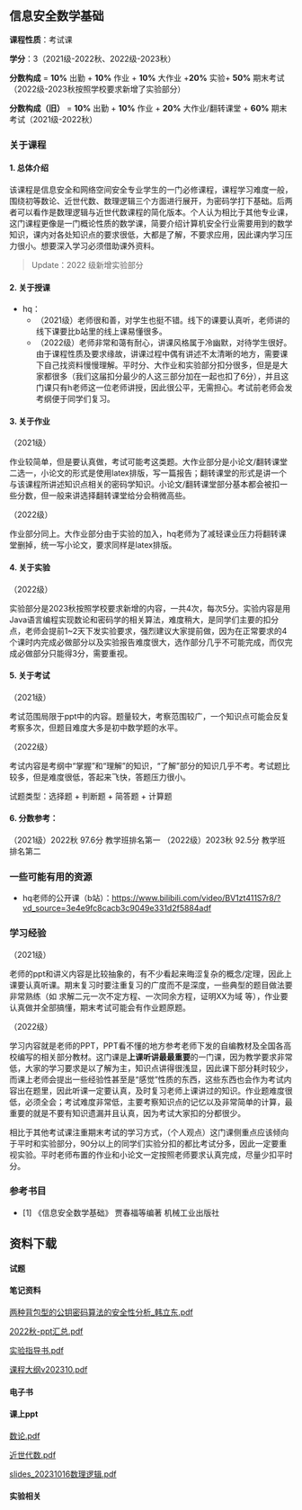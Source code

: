 ## 信息安全数学基础

**课程性质**：考试课

**学分**：3（2021级-2022秋、2022级-2023秋）

**分数构成** = **10%** 出勤 + **10%** 作业 + **10%** 大作业 +**20%** 实验+ **50%** 期末考试（2022级-2023秋按照学校要求新增了实验部分）

**分数构成（旧）** = **10%** 出勤 + **10%** 作业 + **20%** 大作业/翻转课堂 + **60%** 期末考试（2021级-2022秋）

### 关于课程

#### 1. 总体介绍

该课程是信息安全和网络空间安全专业学生的一门必修课程，课程学习难度一般，围绕初等数论、近世代数、数理逻辑三个方面进行展开，为密码学打下基础。后两者可以看作是数理逻辑与近世代数课程的简化版本。个人认为相比于其他专业课，这门课程更像是一门概论性质的数学课，简要介绍计算机安全行业需要用到的数学知识，课内对各处知识点的要求很低，大都是了解，不要求应用，因此课内学习压力很小。想要深入学习必须借助课外资料。

> Update：2022 级新增实验部分
#### 2. 关于授课

- hq：
  - （2021级）老师很和善，对学生也挺不错。线下的课要认真听，老师讲的线下课要比b站里的线上课易懂很多。
  - （2022级）老师非常和蔼有耐心，讲课风格属于冷幽默，对待学生很好。由于课程性质及要求缘故，讲课过程中偶有讲述不太清晰的地方，需要课下自己找资料慢慢理解。平时分、大作业和实验部分扣分很多，但是是大家都很多（我们这届扣分最少的人这三部分加在一起也扣了6分），并且这门课只有h老师这一位老师讲授，因此很公平，无需担心。考试前老师会发考纲便于同学们复习。

#### 3. 关于作业

（2021级）

作业较简单，但是要认真做，考试可能考这类题。大作业部分是小论文/翻转课堂二选一，小论文的形式是使用latex排版，写一篇报告；翻转课堂的形式是讲一个与该课程所讲述知识点相关的密码学知识。小论文/翻转课堂部分基本都会被扣一些分数，但一般来讲选择翻转课堂给分会稍微高些。

（2022级）

作业部分同上。大作业部分由于实验的加入，hq老师为了减轻课业压力将翻转课堂删掉，统一写小论文，要求同样是latex排版。

#### 4. 关于实验

（2022级）

实验部分是2023秋按照学校要求新增的内容，一共4次，每次5分。实验内容是用Java语言编程实现数论和密码学的相关算法，难度稍大，是同学们主要的扣分点，老师会提前1~2天下发实验要求，强烈建议大家提前做，因为在正常要求的4个课时内完成必做部分以及实验报告难度很大，选作部分几乎不可能完成，而仅完成必做部分只能得3分，需要重视。

#### 5. 关于考试

（2021级）

考试范围局限于ppt中的内容。题量较大，考察范围较广，一个知识点可能会反复考察多次，但题目难度大多是初中数学题的水平。

（2022级）

考试内容是考纲中“掌握”和“理解”的知识，“了解”部分的知识几乎不考。考试题比较多，但是难度很低，答起来飞快，答题压力很小。

试题类型：选择题 + 判断题 + 简答题 + 计算题

#### 6. 分数参考：
（2021级）2022秋 97.6分 教学班排名第一 （2022级）2023秋 92.5分 教学班排名第二


### 一些可能有用的资源

- hq老师的公开课（b站）：https://www.bilibili.com/video/BV1zt411S7r8/?vd_source=3e4e9fc8cacb3c9049e331d2f5884adf

### 学习经验

（2021级）

老师的ppt和讲义内容是比较抽象的，有不少看起来晦涩复杂的概念/定理，因此上课要认真听课。期末复习时要注重复习的广度而不是深度，一些典型的题目做法要非常熟练（如 求解二元一次不定方程、一次同余方程，证明XX为域 等），作业要认真做并全部搞懂，期末考试可能会有作业题原题。

（2022级）

学习内容就是老师的PPT，PPT看不懂的地方参考老师下发的自编教材及全国各高校编写的相关部分教材。这门课是**上课听讲最最重要**的一门课，因为教学要求非常低，大家的学习要求是以了解为主，知识点讲得很浅显，因此课下部分耗时较少，而课上老师会提出一些经验性甚至是“感觉”性质的东西，这些东西也会作为考试内容出在题里，因此听课一定要认真，及时复习老师上课讲过的知识。作业题难度很低，必须全会；考试难度非常低，主要考察知识点的记忆以及非常简单的计算，最重要的就是不要有知识遗漏并且认真，因为考试大家扣的分都很少。

相比于其他考试课注重期末考试的学习方式，（个人观点）这门课侧重点应该倾向于平时和实验部分，90分以上的同学们实验分扣的都比考试分多，因此一定要重视实验。平时老师布置的作业和小论文一定按照老师要求认真完成，尽量少扣平时分。

### 参考书目

- [1] 《信息安全数学基础》  贾春福等编著  机械工业出版社

## 资料下载
<!-- tabs:start -->

#### **试题**

#### **笔记资料**

[两种背包型的公钥密码算法的安全性分析_韩立东.pdf](https://raw.gitmirror.com/HIT-OpenCS/HIT-OpenCS-Files/main/大二/信息安全数学基础/materials/两种背包型的公钥密码算法的安全性分析_韩立东.pdf)

[2022秋-ppt汇总.pdf](https://raw.gitmirror.com/HIT-OpenCS/HIT-OpenCS-Files/main/大二/信息安全数学基础/materials/信息安全数学基础-2022秋-ppt汇总.pdf)

[实验指导书.pdf](https://raw.gitmirror.com/HIT-OpenCS/HIT-OpenCS-Files/main/大二/信息安全数学基础/materials/实验指导书.pdf)

[课程大纲v202310.pdf](https://raw.gitmirror.com/HIT-OpenCS/HIT-OpenCS-Files/main/大二/信息安全数学基础/materials/课程大纲v202310.pdf)

#### **电子书**

#### **课上ppt**
[数论.pdf](https://raw.gitmirror.com/HIT-OpenCS/HIT-OpenCS-Files/main/大二/信息安全数学基础/slides/slides_20230927-数论.pdf)

[近世代数.pdf](https://raw.gitmirror.com/HIT-OpenCS/HIT-OpenCS-Files/main/大二/信息安全数学基础/slides/slides_20231016-近世代数.pdf)

[slides_20231016数理逻辑.pdf](https://raw.gitmirror.com/HIT-OpenCS/HIT-OpenCS-Files/main/大二/信息安全数学基础/slides/slides_20231016数理逻辑.pdf)

#### **实验相关**

<!-- tabs:end -->



